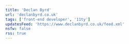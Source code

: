 ```yaml
---
title: 'Declan Byrd'
url: 'declanbyrd.co.uk'
tags: ['front-end developer', '11ty']
updatesFeed: 'https://www.declanbyrd.co.uk/feed.xml'
nsfw: false
rss: true
---
```

